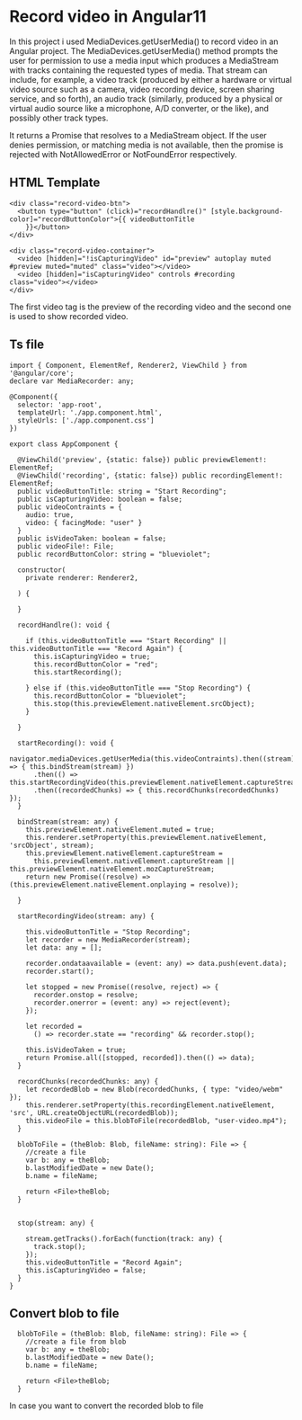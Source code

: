 # Record video in Angular11

In this project i used MediaDevices.getUserMedia() to record video in an Angular project.
The MediaDevices.getUserMedia() method prompts the user for permission to use a media input which produces a MediaStream with tracks containing the requested types of media. That stream can include, for example, a video track (produced by either a hardware or virtual video source such as a camera, video recording device, screen sharing service, and so forth), an audio track (similarly, produced by a physical or virtual audio source like a microphone, A/D converter, or the like), and possibly other track types.

It returns a Promise that resolves to a MediaStream object. If the user denies permission, or matching media is not available, then the promise is rejected with NotAllowedError or NotFoundError respectively.

## HTML Template
```
<div class="record-video-btn">
  <button type="button" (click)="recordHandlre()" [style.background-color]="recordButtonColor">{{ videoButtonTitle
    }}</button>
</div>

<div class="record-video-container">
  <video [hidden]="!isCapturingVideo" id="preview" autoplay muted #preview muted="muted" class="video"></video>
  <video [hidden]="isCapturingVideo" controls #recording class="video"></video>
</div>
```

The first video tag is the preview of the recording video and the second one is used to show recorded video.

## Ts file
```
import { Component, ElementRef, Renderer2, ViewChild } from '@angular/core';
declare var MediaRecorder: any;

@Component({
  selector: 'app-root',
  templateUrl: './app.component.html',
  styleUrls: ['./app.component.css']
})

export class AppComponent {
  
  @ViewChild('preview', {static: false}) public previewElement!: ElementRef;
  @ViewChild('recording', {static: false}) public recordingElement!: ElementRef;
  public videoButtonTitle: string = "Start Recording";
  public isCapturingVideo: boolean = false;
  public videoContraints = {
    audio: true,
    video: { facingMode: "user" }
  }
  public isVideoTaken: boolean = false;
  public videoFile!: File;
  public recordButtonColor: string = "blueviolet";

  constructor(
    private renderer: Renderer2,

  ) { 
     
  }

  recordHandlre(): void {

    if (this.videoButtonTitle === "Start Recording" || this.videoButtonTitle === "Record Again") {
      this.isCapturingVideo = true;
      this.recordButtonColor = "red";
      this.startRecording();

    } else if (this.videoButtonTitle === "Stop Recording") {
      this.recordButtonColor = "blueviolet";
      this.stop(this.previewElement.nativeElement.srcObject);
    }

  }

  startRecording(): void {
    navigator.mediaDevices.getUserMedia(this.videoContraints).then((stream) => { this.bindStream(stream) })
      .then(() => this.startRecordingVideo(this.previewElement.nativeElement.captureStream()))
      .then((recordedChunks) => { this.recordChunks(recordedChunks) });
  }

  bindStream(stream: any) {
    this.previewElement.nativeElement.muted = true;
    this.renderer.setProperty(this.previewElement.nativeElement, 'srcObject', stream);
    this.previewElement.nativeElement.captureStream =
      this.previewElement.nativeElement.captureStream || this.previewElement.nativeElement.mozCaptureStream;
    return new Promise((resolve) => (this.previewElement.nativeElement.onplaying = resolve));

  }

  startRecordingVideo(stream: any) {

    this.videoButtonTitle = "Stop Recording";
    let recorder = new MediaRecorder(stream);
    let data: any = [];

    recorder.ondataavailable = (event: any) => data.push(event.data);
    recorder.start();

    let stopped = new Promise((resolve, reject) => {
      recorder.onstop = resolve;
      recorder.onerror = (event: any) => reject(event);
    });

    let recorded =
      () => recorder.state == "recording" && recorder.stop();

    this.isVideoTaken = true;
    return Promise.all([stopped, recorded]).then(() => data);
  }

  recordChunks(recordedChunks: any) {
    let recordedBlob = new Blob(recordedChunks, { type: "video/webm" });
    this.renderer.setProperty(this.recordingElement.nativeElement, 'src', URL.createObjectURL(recordedBlob));
    this.videoFile = this.blobToFile(recordedBlob, "user-video.mp4");
  }

  blobToFile = (theBlob: Blob, fileName: string): File => {
    //create a file
    var b: any = theBlob;
    b.lastModifiedDate = new Date();
    b.name = fileName;

    return <File>theBlob;
  }


  stop(stream: any) {

    stream.getTracks().forEach(function(track: any) {
      track.stop();
    });
    this.videoButtonTitle = "Record Again";
    this.isCapturingVideo = false;
  }
}

```

## Convert blob to file 
```
  blobToFile = (theBlob: Blob, fileName: string): File => {
    //create a file from blob
    var b: any = theBlob;
    b.lastModifiedDate = new Date();
    b.name = fileName;

    return <File>theBlob;
  }
```
In case you want to convert the recorded blob to file 

